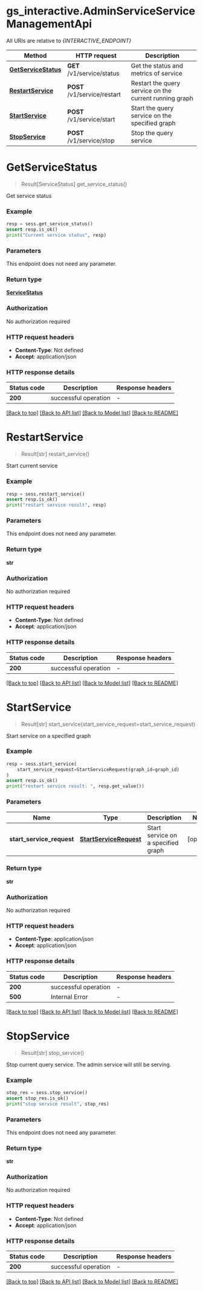 # gs_interactive.AdminServiceServiceManagementApi

All URIs are relative to *{INTERACTIVE_ENDPOINT}*

| Method | HTTP request | Description |
|------------- | ------------- | -------------|
| [**GetServiceStatus**](ServiceManagementApi.md#GetServiceStatus) | **GET** /v1/service/status | Get the status and metrics of service |
| [**RestartService**](ServiceManagementApi.md#RestartService) | **POST** /v1/service/restart | Restart the query service on the current running graph |
| [**StartService**](ServiceManagementApi.md#StartService) | **POST** /v1/service/start | Start the query service on the specified graph |
| [**StopService**](ServiceManagementApi.md#StopService) | **POST** /v1/service/stop | Stop the query service |


# **GetServiceStatus**
> Result[ServiceStatus] get_service_status()



Get service status

### Example


```python
resp = sess.get_service_status()
assert resp.is_ok()
print("Current service status", resp)
```



### Parameters

This endpoint does not need any parameter.

### Return type

[**ServiceStatus**](ServiceStatus.md)

### Authorization

No authorization required

### HTTP request headers

 - **Content-Type**: Not defined
 - **Accept**: application/json

### HTTP response details

| Status code | Description | Response headers |
|-------------|-------------|------------------|
**200** | successful operation |  -  |

[[Back to top]](#) [[Back to API list]](../README.md#documentation-for-api-endpoints) [[Back to Model list]](../README.md#documentation-for-models) [[Back to README]](../README.md)

# **RestartService**
> Result[str] restart_service()



Start current service

### Example


```python
resp = sess.restart_service()
assert resp.is_ok()
print("restart service result", resp)
```



### Parameters

This endpoint does not need any parameter.

### Return type

**str**

### Authorization

No authorization required

### HTTP request headers

 - **Content-Type**: Not defined
 - **Accept**: application/json

### HTTP response details

| Status code | Description | Response headers |
|-------------|-------------|------------------|
**200** | successful operation |  -  |

[[Back to top]](#) [[Back to API list]](../README.md#documentation-for-api-endpoints) [[Back to Model list]](../README.md#documentation-for-models) [[Back to README]](../README.md)

# **StartService**
> Result[str] start_service(start_service_request=start_service_request)



Start service on a specified graph

### Example


```python
resp = sess.start_service(
    start_service_request=StartServiceRequest(graph_id=graph_id)
)
assert resp.is_ok()
print("restart service result: ", resp.get_value())
```



### Parameters


Name | Type | Description  | Notes
------------- | ------------- | ------------- | -------------
 **start_service_request** | [**StartServiceRequest**](StartServiceRequest.md)| Start service on a specified graph | [optional] 

### Return type

**str**

### Authorization

No authorization required

### HTTP request headers

 - **Content-Type**: application/json
 - **Accept**: application/json

### HTTP response details

| Status code | Description | Response headers |
|-------------|-------------|------------------|
**200** | successful operation |  -  |
**500** | Internal Error |  -  |

[[Back to top]](#) [[Back to API list]](../README.md#documentation-for-api-endpoints) [[Back to Model list]](../README.md#documentation-for-models) [[Back to README]](../README.md)

# **StopService**
> Result[str] stop_service()



Stop current query service. The admin service will still be serving.

### Example


```python
stop_res = sess.stop_service()
assert stop_res.is_ok()
print("stop service result", stop_res)
```



### Parameters

This endpoint does not need any parameter.

### Return type

**str**

### Authorization

No authorization required

### HTTP request headers

 - **Content-Type**: Not defined
 - **Accept**: application/json

### HTTP response details

| Status code | Description | Response headers |
|-------------|-------------|------------------|
**200** | successful operation |  -  |

[[Back to top]](#) [[Back to API list]](../README.md#documentation-for-api-endpoints) [[Back to Model list]](../README.md#documentation-for-models) [[Back to README]](../README.md)

